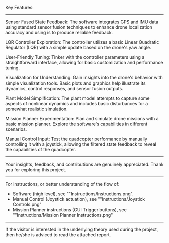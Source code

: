 Key Features:

---------------------------------------------------------------------------------------------------------------------------------------------------
Sensor Fused State Feedback: The software integrates GPS and IMU data using standard sensor fusion techniques to enhance drone localization accuracy and using is to produce reliable feedback.

LQR Controller Exploration: The controller utilizes a basic Linear Quadratic Regulator (LQR) with a simple update based on the drone's yaw angle.

User-Friendly Tuning: Tinker with the controller parameters using a straightforward interface, allowing for basic customization and performance tuning.

Visualization for Understanding: Gain insights into the drone's behavior with simple visualization tools. Basic plots and graphics help illustrate its dynamics, control responses, and sensor fusion outputs.

Plant Model Simplification: The plant model attempts to capture some aspects of nonlinear dynamics and includes basic disturbances for a somewhat realistic simulation.

Mission Planner Experimentation: Plan and simulate drone missions with a basic mission planner. Explore the software's capabilities in different scenarios.

Manual Control Input: Test the quadcopter performance by manually controlling it with a joystick, allowing the filtered state feedback to reveal the capabilities of the quadcopter.

---------------------------------------------------------------------------------------------------------------------------------------------------

Your insights, feedback, and contributions are genuinely appreciated. Thank you for exploring this project.

---------------------------------------------------------------------------------------------------------------------------------------------------

For instructions, or better understanding of the flow of:
  * Software (high level), see ""Instructions/Instructions.png".
  * Manual Control (Joystick actuation), see ""Instructions/Joystick Controls.png"
  * Mission Planner instructions (GUI Trigger buttons), see ""Instructions/Mission Planner Instructions.png"

---------------------------------------------------------------------------------------------------------------------------------------------------

If the visitor is interested in the underlying theory used during the project, then he/she is adviced to read the attached report.
